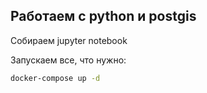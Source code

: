 ## Работаем с python и postgis


Собираем jupyter notebook


Запускаем все, что нужно:

```bash
docker-compose up -d
```